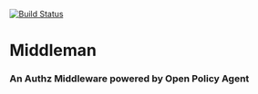 [![Build Status](https://travis-ci.org/santiagopoli/middleman.svg?branch=master)](https://travis-ci.org/santiagopoli/middleman)

# Middleman

### An Authz Middleware powered by Open Policy Agent
